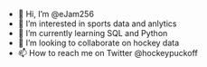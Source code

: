 - 👋 Hi, I’m @eJam256
- 👀 I’m interested in sports data and anlytics
- 🌱 I’m currently learning SQL and Python
- 💞️ I’m looking to collaborate on hockey data
- 📫 How to reach me on Twitter @hockeypuckoff

<!---
eJam256/eJam256 is a ✨ special ✨ repository because its `README.md` (this file) appears on your GitHub profile.
You can click the Preview link to take a look at your changes.
--->
